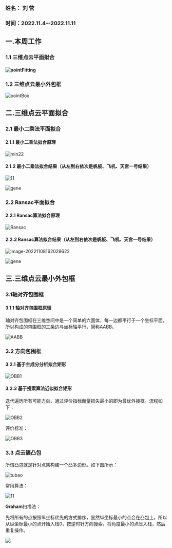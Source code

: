 ### 姓名： 刘 营

### 时间：2022.11.4--2022.11.11



## 一.本周工作

### 1.1 三维点云平面拟合

#### ![pointFitting](./images/2022.11.11/min2/pointFitting.jpg)

### 1.2 三维点云最小外包框

![pointBox](./images/2022.11.11/pointBox/pointBox.jpg)



## 二.三维点云平面拟合

### 2.1 最小二乘法平面拟合

#### 2.1.1 最小二乘法拟合原理

![min22](./images/2022.11.11/min2/min22.jpg)

#### 2.1.2 最小二乘法拟合结果（从左到右依次是帆板、飞机、天宫一号结果）

![11](./images/2022.11.11/min2/11.jpg)

![gene](./images/2022.11.11/min2/gene.jpg)

### 2.2 Ransac平面拟合

#### 2.2.1 Ransac算法拟合原理

![Ransac](./images/2022.11.11/ransac/Ransac.jpg)

#### 2.2.2 Ransac算法拟合结果（从左到右依次是帆板、飞机、天宫一号结果）

![image-20221108162029622](./images/2022.11.11/ransac/12.jpg)

![gene](./images/2022.11.11/ransac/gene.jpg)

## 三.三维点云最小外包框

### 3.1轴对齐包围框

#### 3.1.1 轴对齐包围框原理

轴对齐包围框在三维空间中是一个简单的六面体，每一边都平行于一个坐标平面，所以构成的包围框的三条边与坐标轴平行，简称AABB。

![AABB](./images/2022.11.11/pointBox/AABB.jpg)

### 3.2 方向包围框

#### 3.2.1 基于主成分分析拟合矩形

![OBB1](./images/2022.11.11/pointBox/OBB1.jpg)

#### 3.2.2 基于搜索算法近似拟合矩形

迭代遍历所有可能方向，通过评价指标衡量损失最小的即为最优外接框。流程如下：

![OBB2](./images/2022.11.11/pointBox/OBB2.jpg)

评价标准：

![OBB3](./images/2022.11.11/pointBox/OBB3.jpg)

### 3.3 点云簇凸包

所谓凸包就是针对点集构建一个凸多边形。如下图所示：

![tubao](./images/2022.11.11/pointBox/tubao.jpg)

常用算法：

![11](./images/2022.11.11/pointBox/11.jpg)

**Graham**扫描法：

先将所有的点按照纵坐标优先的方式排序，显然纵坐标最小的点会在凸包上，所以从纵坐标最小的点开始入栈0，按逆时针方向搜索，将角度最小的点压入栈，然后重复操作。

![](./images/2022.11.11/pointBox/aaa.gif)













